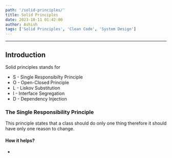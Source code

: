```yaml
---
path: '/solid-principles/'
title: Solid Principles
date: 2023-10-11 01:42:00
author: Ashish
tags: ['Solid Principles', 'Clean Code', 'System Design']
---
```


***

## Introduction
Solid principles stands for
* S - Single Responsibilty Principle
* O - Open-Closed Principle
* L - Liskov Substitution
* I - Interface Segregation
* D - Dependency Injection

### The Single Responsibility Principle
This principle states that a class should do only one thing therefore it should have only one reason to change.

#### How it helps?
* 